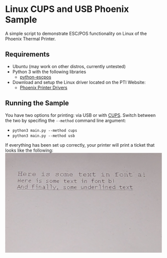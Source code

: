 # Linux CUPS and USB Phoenix Sample

A simple script to demonstrate ESC/POS functionality on Linux of the Phoenix Thermal Printer.

## Requirements

- Ubuntu (may work on other distros, currently untested)
- Python 3 with the following libraries
    - [python-escpos](https://github.com/python-escpos/python-escpos)
- Download and setup the Linux driver located on the PTI Website:
    - [Phoenix Printer Drivers](https://pyramidacceptors.com/phoenix-printer-drivers)

## Running the Sample

You have two options for printing: via USB or with [CUPS](https://wiki.archlinux.org/title/CUPS). Switch between the two by specifing the `--method` command line argument:
    
- `python3 main.py --method cups`
- `python3 main.py --method usb`

If everything has been set up correctly, your printer will print a ticket that looks like the following:
![Image](./docs/sample.jpg "Sample Ticket")


